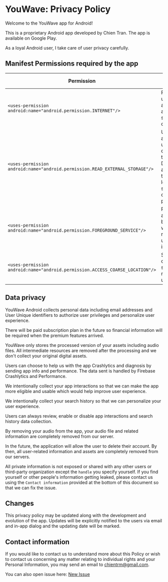 # YouWave: Privacy Policy

Welcome to the YouWave app for Android!

This is a proprietary Android app developed by Chien Tran. The app is available on Google Play.

As a loyal Android user, I take care of user privacy carefully.

## Manifest Permissions required by the app

| Permission                                                                    | Why it is required                                                                                                     |
| ----------------------------------------------------------------------------- | ---------------------------------------------------------------------------------------------------------------------- |
| `<uses-permission android:name="android.permission.INTERNET"/>`               | Retrieving, uploading, and playing audio streams online                                                                |
| `<uses-permission android:name="android.permission.READ_EXTERNAL_STORAGE"/>`  | Uploading audio from user's devices to the cloud. Download audio from the cloud to local storage for offline playback. |
| `<uses-permission android:name="android.permission.FOREGROUND_SERVICE"/>`     | Playing audio in the background without required user intervention.                                                    |
| `<uses-permission android:name="android.permission.ACCESS_COARSE_LOCATION"/>` | Suggestion of audios shared by nearby users.                                                                           |

## Data privacy

YouWave Android collects personal data including email addresses and User Unique identifiers to authorize user
privileges and personalize user experience.

There will be paid subscription plan in the future so financial information will be required when the premium features
arrived.

YouWave only stores the processed version of your assets including audio files. All intermediate resources are removed
after the processing and we don't collect your original digital assets.

Users can choose to help us with the app Crashlytics and diagnosis by sending app info and performance. The data sent is
handled by Firebase Crashlytics and Performance.

We intentionally collect your app interactions so that we can make the app more eligible and usable which would help
improve user experience.

We intentionally collect your search history so that we can personalize your user experience.

Users can always review, enable or disable app interactions and search history data collection.

By removing your audio from the app, your audio file and related information are completely removed from our server.

In the future, the application will allow the user to delete their account. By then, all user-related information and
assets are completely removed from our servers.

All private information is not exposed or shared with any other users or third-party organization except the `handle` you specify yourself. If you find yourself or other people's information getting leaked, please contact us using the `Contact information` provided at the bottom of this document so that we can fix the issue.

## Changes

This privacy policy may be updated along with the development and evolution of the app. Updates will be explicitly
notified to the users via email and in-app dialog and the updating date will be marked.

## Contact information

If you would like to contact us to understand more about this Policy or wish to contact us concerning any matter
relating to individual rights and your Personal Information, you may send an email to [chientrm@gmail.com](mailto:chientrm@gmail.com).

You can also open issue here: [New Issue](https://github.com/chientrm/youwave-public/issues/new)

